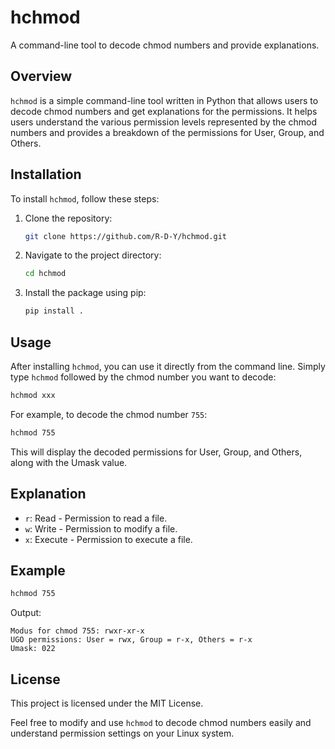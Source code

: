 # hchmod

A command-line tool to decode chmod numbers and provide explanations.

## Overview

`hchmod` is a simple command-line tool written in Python that allows users to decode chmod numbers and get explanations for the permissions. It helps users understand the various permission levels represented by the chmod numbers and provides a breakdown of the permissions for User, Group, and Others.

## Installation

To install `hchmod`, follow these steps:

1. Clone the repository:

    ```bash
    git clone https://github.com/R-D-Y/hchmod.git
    ```

2. Navigate to the project directory:

    ```bash
    cd hchmod
    ```

3. Install the package using pip:

    ```bash
    pip install .
    ```

## Usage

After installing `hchmod`, you can use it directly from the command line. Simply type `hchmod` followed by the chmod number you want to decode:

```bash
hchmod xxx
```

For example, to decode the chmod number `755`:

```bash
hchmod 755
```

This will display the decoded permissions for User, Group, and Others, along with the Umask value.

## Explanation

- `r`: Read - Permission to read a file.
- `w`: Write - Permission to modify a file.
- `x`: Execute - Permission to execute a file.

## Example

```bash
hchmod 755
```

Output:
```
Modus for chmod 755: rwxr-xr-x
UGO permissions: User = rwx, Group = r-x, Others = r-x
Umask: 022
```

## License

This project is licensed under the MIT License.

Feel free to modify and use `hchmod` to decode chmod numbers easily and understand permission settings on your Linux system.
